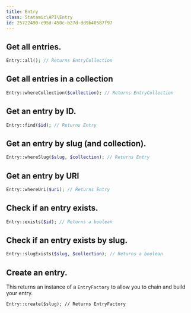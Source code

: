 ```yaml
---
title: Entry
class: Statamic\API\Entry
id: 25722490-c95d-450c-b27d-dd9b40587f97
---
```

## Get all entries.

``` php
Entry::all(); // Returns EntryCollection
```

## Get all entries in a collection

``` php
Entry::whereCollection($collection); // Returns EntryCollection
```

## Get an entry by ID.

``` php
Entry::find($id); // Returns Entry
```

## Get an entry by slug (and collection).

``` php
Entry::whereSlug($slug, $collection); // Returns Entry
```

## Get an entry by URI

``` php
Entry::whereUri($uri); // Returns Entry
```

## Check if an entry exists.

``` php
Entry::exists($id); // Returns a boolean
```

## Check if an entry exists by slug.

``` php
Entry::slugExists($slug, $collection); // Returns a boolean
```

## Create an entry.

This returns an instance of a `EntryFactory` to allow you to chain and build your entry.

```
Entry::create($slug); // Returns EntryFactory
```
